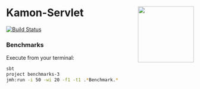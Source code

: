 # Kamon-Servlet <img align="right" src="https://rawgit.com/kamon-io/Kamon/master/kamon-logo.svg" height="150px" style="padding-left: 20px"/>
[![Build Status](https://travis-ci.org/kamon-io/kamon-servlet.svg?branch=master)](https://travis-ci.org/kamon-io/kamon-servlet)


### Benchmarks

Execute from your terminal:

```bash
sbt
project benchmarks-3
jmh:run -i 50 -wi 20 -f1 -t1 .*Benchmark.*
```
